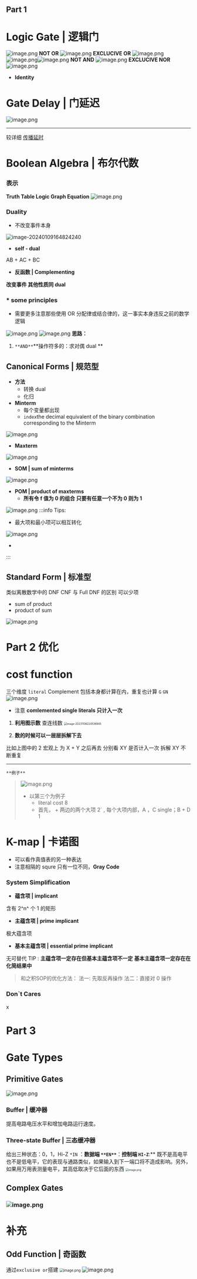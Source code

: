 ## Part 1
# Logic Gate | 逻辑门
![image.png](https://cdn.nlark.com/yuque/0/2023/png/36192378/1696150925670-f0e93941-3565-459f-a034-24b5aaac701e.png#averageHue=%23f6f5f4&clientId=u837c7906-ebd6-4&from=paste&height=105&id=ub97f8931&originHeight=210&originWidth=1043&originalType=binary&ratio=2&rotation=0&showTitle=false&size=37167&status=done&style=none&taskId=ua1c123d5-8361-4181-addf-e151e3e77b4&title=&width=521.5)
**NOT OR**
![image.png](https://cdn.nlark.com/yuque/0/2023/png/36192378/1696151032027-c86bfb49-83fb-406d-84ea-82529337ee3f.png#averageHue=%23fafaf9&clientId=u837c7906-ebd6-4&from=paste&height=125&id=HA54w&originHeight=250&originWidth=366&originalType=binary&ratio=2&rotation=0&showTitle=false&size=16541&status=done&style=none&taskId=u5150b496-5ccc-40e9-ac7b-2dbe712316d&title=&width=183)
**EXCLUCIVE OR**
![image.png](https://cdn.nlark.com/yuque/0/2023/png/36192378/1696151203328-23871ecf-2349-4d10-b794-6d6e32625cb5.png#averageHue=%23f9f8f8&clientId=u837c7906-ebd6-4&from=paste&height=119&id=tnhBs&originHeight=238&originWidth=417&originalType=binary&ratio=2&rotation=0&showTitle=false&size=18154&status=done&style=none&taskId=uf0455d13-f6b3-4a78-969d-295e99e01e1&title=&width=208.5)![image.png](https://cdn.nlark.com/yuque/0/2023/png/36192378/1696151274216-2339f5c0-0eae-4421-b8b9-e2f646c55500.png#averageHue=%23f4f2f1&clientId=u837c7906-ebd6-4&from=paste&height=29&id=T7Cmc&originHeight=58&originWidth=633&originalType=binary&ratio=2&rotation=0&showTitle=false&size=4434&status=done&style=none&taskId=u2fa1c790-b380-4877-b73d-d0a2589cfd6&title=&width=316.5)![image.png](https://cdn.nlark.com/yuque/0/2023/png/36192378/1696151296331-9916121f-98de-41d3-8855-632d7b9213fd.png#averageHue=%23f5f3f2&clientId=u837c7906-ebd6-4&from=paste&height=34&id=GcvbG&originHeight=68&originWidth=312&originalType=binary&ratio=2&rotation=0&showTitle=false&size=4372&status=done&style=none&taskId=u21289cab-4bd0-4267-8120-b81491f2e6a&title=&width=156)
**NOT AND**
![image.png](https://cdn.nlark.com/yuque/0/2023/png/36192378/1696151007070-31f5f4ae-ae4c-4a2a-8bcf-55c3bd21d95c.png#averageHue=%23faf9f9&clientId=u837c7906-ebd6-4&from=paste&height=107&id=kqciz&originHeight=213&originWidth=331&originalType=binary&ratio=2&rotation=0&showTitle=false&size=14759&status=done&style=none&taskId=uc3382c30-3618-4549-bd5f-e491be94e3e&title=&width=165.5)
**EXCLUCIVE NOR**
![image.png](https://cdn.nlark.com/yuque/0/2023/png/36192378/1696151387330-97bf07af-3fca-4420-b6af-85e96aa18d17.png#averageHue=%23f8f8f7&clientId=u837c7906-ebd6-4&from=paste&height=122&id=RhS7R&originHeight=244&originWidth=406&originalType=binary&ratio=2&rotation=0&showTitle=false&size=18768&status=done&style=none&taskId=u750c4847-f9bc-4f2f-ae9e-2187e12c7b3&title=&width=203)

- **Identity**
# Gate Delay | 门延迟
![image.png](https://cdn.nlark.com/yuque/0/2023/png/36192378/1696150967128-466e724c-0b86-477e-8b6a-ffe62b23d0c4.png#averageHue=%23efeeed&clientId=u837c7906-ebd6-4&from=paste&height=219&id=u5a47e1af&originHeight=437&originWidth=927&originalType=binary&ratio=2&rotation=0&showTitle=false&size=73972&status=done&style=none&taskId=uc3865fb4-be7a-44af-8f21-74956565c77&title=&width=463.5)

---

较详细
[传播延时](#c5znF)
# Boolean Algebra | 布尔代数
### 表示
**Truth Table	Logic Graph	Equation**
![image.png](https://cdn.nlark.com/yuque/0/2023/png/36192378/1695696338833-44606527-ed5c-4a8b-9523-f6e7a8a4f0be.png#averageHue=%23f0f0ef&clientId=u5b33e211-e71a-4&from=paste&height=310&id=ub113bb5a&originHeight=619&originWidth=1371&originalType=binary&ratio=2&rotation=0&showTitle=false&size=60398&status=done&style=none&taskId=u2a088dbf-bf95-4ebf-aa82-c10ad53fb64&title=&width=685.5)

### Duality

- 不改变事件本身

![image-20240109164824240](https://zzh-pic-for-self.oss-cn-hangzhou.aliyuncs.com/img/202401091648277.png)

- **self - dual**

AB + AC + BC

- **反函数 | Complementing**

**改变事件  其他性质同 dual**
### * some principles

- 需要更多注意那些使用 OR 分配律或结合律的，这一事实本身违反之前的数学逻辑

![image.png](https://cdn.nlark.com/yuque/0/2023/png/36192378/1696152394718-6c694124-f24d-4013-a441-afd3009ed99f.png#averageHue=%23fff6f5&clientId=u837c7906-ebd6-4&from=paste&height=94&id=ua28829dc&originHeight=188&originWidth=602&originalType=binary&ratio=2&rotation=0&showTitle=false&size=12262&status=done&style=none&taskId=u4edd9d7f-3434-4e11-adff-ad0c91b2ab3&title=&width=301)
![image.png](https://cdn.nlark.com/yuque/0/2023/png/36192378/1696152249873-359ce852-a842-48f3-a20f-a8e14930da2f.png#averageHue=%23edeceb&clientId=u837c7906-ebd6-4&from=paste&height=204&id=u866ee2c3&originHeight=407&originWidth=1009&originalType=binary&ratio=2&rotation=0&showTitle=false&size=85228&status=done&style=none&taskId=udcce9033-d367-45ff-a516-74803b2b483&title=&width=504.5)
**思路：**

1. `**AND**`**操作符多的：求对偶 dual **
## Canonical Forms | 规范型

- **方法**
   - 转换  dual
   - 化归
- **Minterm**
   - 每个变量都出现
   - `index`the decimal equivalent of the binary combination corresponding to the Minterm

![image.png](https://cdn.nlark.com/yuque/0/2023/png/36192378/1695700828236-91218843-576b-4717-a88c-49fd900f8ba2.png#averageHue=%23fbfbfb&clientId=u5b33e211-e71a-4&from=paste&height=197&id=uf29ca8e5&originHeight=393&originWidth=899&originalType=binary&ratio=2&rotation=0&showTitle=false&size=69840&status=done&style=none&taskId=uad18dced-e118-4fc6-9050-a641da38c1e&title=&width=449.5)

- **Maxterm**

![image.png](https://cdn.nlark.com/yuque/0/2023/png/36192378/1695700816715-d86b05c0-9942-4010-9dc6-611cd66d63ef.png#averageHue=%23fbfbfb&clientId=u5b33e211-e71a-4&from=paste&height=205&id=u090c6f5c&originHeight=410&originWidth=1029&originalType=binary&ratio=2&rotation=0&showTitle=false&size=76150&status=done&style=none&taskId=u544f777c-e37f-444e-bcd8-9301deee4eb&title=&width=514.5)

- **SOM | sum of minterms**

![image.png](https://cdn.nlark.com/yuque/0/2023/png/36192378/1695701400824-34b76258-2a89-471c-9255-dc0c48feb70b.png#averageHue=%23f2f1f1&clientId=u5b33e211-e71a-4&from=paste&height=371&id=ucd2ecf58&originHeight=742&originWidth=1096&originalType=binary&ratio=2&rotation=0&showTitle=false&size=64427&status=done&style=none&taskId=ub64c21cd-40ff-4fbc-b742-1b53caab558&title=&width=548)

- **POM | product of maxterms**
   - **所有令 f 值为 0 的组合  只要有任意一个不为 0 则为 1**

![image.png](https://cdn.nlark.com/yuque/0/2023/png/36192378/1695701415646-19933382-5adf-40ec-b2f6-485f468a73e4.png#averageHue=%23f1f0ef&clientId=u5b33e211-e71a-4&from=paste&height=374&id=ue1d81720&originHeight=747&originWidth=1122&originalType=binary&ratio=2&rotation=0&showTitle=false&size=78164&status=done&style=none&taskId=u4281a636-857e-438b-8c40-743e8768e78&title=&width=561)
:::info
Tips:

- 最大项和最小项可以相互转化

![image.png](https://cdn.nlark.com/yuque/0/2023/png/36192378/1696237143745-efd3eeb1-f28d-43eb-936b-d7c8bac03128.png#averageHue=%23fcfbfa&clientId=u56d69353-cb6d-4&from=paste&height=104&id=u5647c98d&originHeight=208&originWidth=1056&originalType=binary&ratio=2&rotation=0&showTitle=false&size=25377&status=done&style=none&taskId=u3f79ca81-f143-4fe9-bcda-17f2e20fe76&title=&width=528)

- 

:::
##  Standard Form | 标准型
类似离散数学中的 DNF CNF 与 Full DNF 的区别
可以少项

- sum of product
- product of sum

![image.png](https://cdn.nlark.com/yuque/0/2023/png/36192378/1696237569873-5cac73cd-89bd-4250-891f-b0d184ad3e08.png#averageHue=%23efeeed&clientId=ucae926bd-329b-4&from=paste&height=172&id=u6c82fb48&originHeight=343&originWidth=968&originalType=binary&ratio=2&rotation=0&showTitle=false&size=52431&status=done&style=none&taskId=u514e1114-5841-490f-a5fe-a42ba2dacb2&title=&width=484)
# Part 2 优化
# cost function
三个维度
`literal` Complement 包括本身都计算在内，重复也计算
`G`
`GN`
![image.png](https://cdn.nlark.com/yuque/0/2023/png/36192378/1696939217868-79dfee06-2ae3-471a-acd6-0f5d7e68390b.png#averageHue=%23e3e1df&clientId=u4537cb59-03bf-4&from=paste&height=247&id=u9f8c396c&originHeight=494&originWidth=1298&originalType=binary&ratio=2&rotation=0&showTitle=false&size=123613&status=done&style=none&taskId=uc0564a65-d806-448f-b4f2-dd4e1465303&title=&width=649)

- 注意  **comlemented single literals 只计入一次**
1. **利用图示数**
   查连线数
   <img src="https://zzh-pic-for-self.oss-cn-hangzhou.aliyuncs.com/img/image-20231106224536945.png" alt="image-20231106224536945" style="zoom:50%;" />

2. **数的时候可以一层层拆解下去**

比如上图中的 2
宏观上 为 X + Y
之后再去 分别看 XY 是否计入一次 
拆解 XY
不断重复

---

`**例子**`

> ![image.png](https://zzh-pic-for-self.oss-cn-hangzhou.aliyuncs.com/img/202401091623036.png)
>
> - 以第三个为例子
>   - literal cost  8
>   - 首先， + 两边的两个大项  2`  ,  每个大项内部，A ，C single；B + D  1

# K-map | 卡诺图



- 可以看作真值表的另一种表达
- 注意相隔的 squre 只有一位不同，**Gray Code**

### System Simplification

- **蕴含项 | implicant**

含有 2^n^ 个 1 的矩形

- **主蕴含项 | prime implicant**

极大蕴含项

- **基本主蕴含项 | essential prime implicant**

无可替代
TIP :
**主蕴含项一定存在但基本主蕴含项不一定**
**基本主蕴含项一定存在在化简结果中**

> 和之积SOP的优化方法：
> 法一:  先取反再操作
> 法二：直接对 0 操作

### Don`t Cares
x
# Part 3
# Gate Types
## Primitive Gates
![image.png](https://cdn.nlark.com/yuque/0/2023/png/36192378/1697359662127-d2fc5964-7ade-43f5-87dd-80c7e44e56c8.png#averageHue=%23fdfdfd&clientId=u34c54306-4f6b-4&from=paste&height=470&id=u063dba5a&originHeight=678&originWidth=507&originalType=binary&ratio=2&rotation=0&showTitle=false&size=32560&status=done&style=none&taskId=u5f8021f4-f382-4861-bdc6-5ed3732d0a9&title=&width=351.5)
### Buffer | 缓冲器
提高电路电压水平和增加电路运行速度。
### Three-state Buffer | 三态缓冲器
给出三种状态：0，1，Hi-Z
`*IN` ：**数据端
`**EN**`**：**控制端
`HI-Z`**:** 既不是高电平也不是低电平，它的表现与通路类似，如果输入到下一端口将不造成影响。另外，如果用万用表测量电平，其高低取决于它后面的东西
<img src="https://cdn.nlark.com/yuque/0/2023/png/36192378/1697360051385-f372bc3b-e0ab-4d0c-bd8a-208dcae34998.png#averageHue=%23f0efef&clientId=u34c54306-4f6b-4&from=paste&height=420&id=V7GKp&originHeight=839&originWidth=586&originalType=binary&ratio=2&rotation=0&showTitle=false&size=30362&status=done&style=none&taskId=u3aedf5dd-b975-4c87-979b-7afbc79a75c&title=&width=293" alt="image.png" style="zoom:50%;" />

## Complex Gates
### ![image.png](https://cdn.nlark.com/yuque/0/2023/png/36192378/1697360730312-297cd2d3-e1c1-4dd2-a92d-563e7a49b110.png#averageHue=%23fcfcfc&clientId=u34c54306-4f6b-4&from=paste&height=441&id=u43bd3e6a&originHeight=665&originWidth=601&originalType=binary&ratio=2&rotation=0&showTitle=false&size=50793&status=done&style=none&taskId=u8d5d91e6-a9c6-45e3-82d5-061349a2ad5&title=&width=398.5)

# 补充
## Odd Function | 奇函数
通过`exclusive or`搭建
<img src="https://cdn.nlark.com/yuque/0/2023/png/36192378/1697364976545-8afc93cd-ee9e-4a98-bc60-22f625ff50ca.png#averageHue=%23fefdfd&clientId=uabe4f76e-e7d1-4&from=paste&height=287&id=ue4e4c434&originHeight=573&originWidth=813&originalType=binary&ratio=2&rotation=0&showTitle=false&size=42104&status=done&style=none&taskId=u0a34b307-1ec7-4f1f-8a6a-3677b2073cf&title=&width=406.5" alt="image.png" style="zoom: 67%;" />
![image.png](https://cdn.nlark.com/yuque/0/2023/png/36192378/1697364945589-a687201f-3733-4ce6-bca2-a8a2c41df626.png#averageHue=%23fdfdfd&clientId=uabe4f76e-e7d1-4&from=paste&height=177&id=WHbjs&originHeight=353&originWidth=1086&originalType=binary&ratio=2&rotation=0&showTitle=false&size=38002&status=done&style=none&taskId=u05449891-93e6-4a90-8afa-af635e972c3&title=&width=543)


